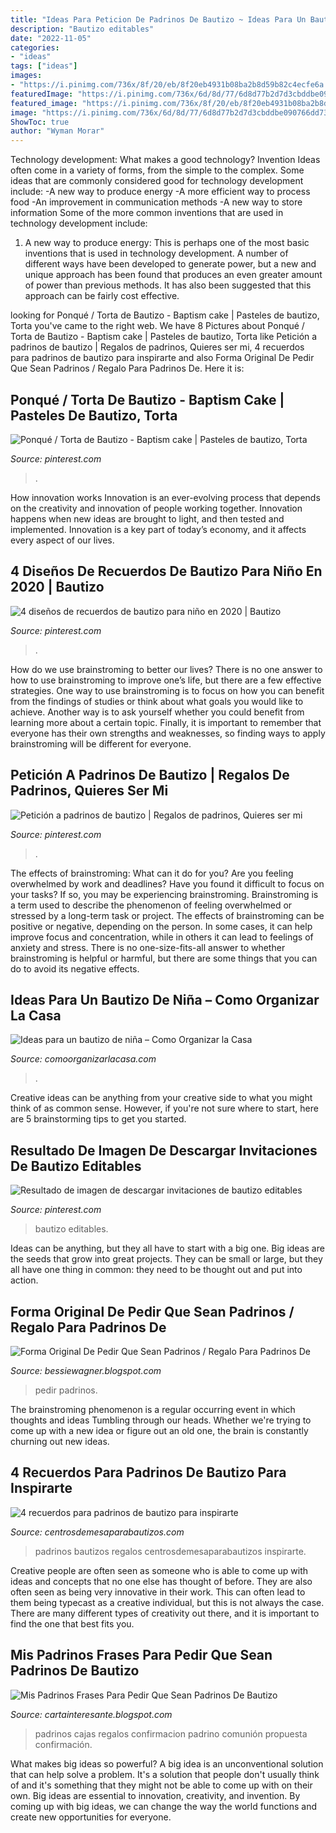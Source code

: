 ```yaml
---
title: "Ideas Para Peticion De Padrinos De Bautizo ~ Ideas Para Un Bautizo De Niña – Como Organizar La Casa"
description: "Bautizo editables"
date: "2022-11-05"
categories:
- "ideas"
tags: ["ideas"]
images:
- "https://i.pinimg.com/736x/8f/20/eb/8f20eb4931b08ba2b8d59b82c4ecfe6a.jpg"
featuredImage: "https://i.pinimg.com/736x/6d/8d/77/6d8d77b2d7d3cbddbe090766dd73efaf.jpg"
featured_image: "https://i.pinimg.com/736x/8f/20/eb/8f20eb4931b08ba2b8d59b82c4ecfe6a.jpg"
image: "https://i.pinimg.com/736x/6d/8d/77/6d8d77b2d7d3cbddbe090766dd73efaf.jpg"
ShowToc: true
author: "Wyman Morar"
---
```



Technology development: What makes a good technology?
Invention Ideas often come in a variety of forms, from the simple to the complex. Some ideas that are commonly considered good for technology development include: 
-A new way to produce energy 
-A more efficient way to process food 
-An improvement in communication methods 
-A new way to store information 
Some of the more common inventions that are used in technology development include:


1) A new way to produce energy: This is perhaps one of the most basic inventions that is used in technology development. A number of different ways have been developed to generate power, but a new and unique approach has been found that produces an even greater amount of power than previous methods. It has also been suggested that this approach can be fairly cost effective.

	

		
looking for Ponqué / Torta de Bautizo - Baptism cake | Pasteles de bautizo, Torta you've came to the right web. We have 8 Pictures about Ponqué / Torta de Bautizo - Baptism cake | Pasteles de bautizo, Torta like Petición a padrinos de bautizo | Regalos de padrinos, Quieres ser mi, 4 recuerdos para padrinos de bautizo para inspirarte and also Forma Original De Pedir Que Sean Padrinos / Regalo Para Padrinos De. Here it is:
		
    
## Ponqué / Torta De Bautizo - Baptism Cake | Pasteles De Bautizo, Torta

<img loading=lazy src="https://i.pinimg.com/originals/5b/d2/e6/5bd2e6f17dd0da2292d984e0ae411bf5.jpg" onerror="this.onerror=null;this.src='https://tse2.mm.bing.net/th?id=OIP.IU5z0yqK6jmcqF8eT17M4AHaJI&amp;pid=15.1';" alt="Ponqué / Torta de Bautizo - Baptism cake | Pasteles de bautizo, Torta">

_Source: pinterest.com_

>. 

	

How innovation works
Innovation is an ever-evolving process that depends on the creativity and innovation of people working together. Innovation happens when new ideas are brought to light, and then tested and implemented. Innovation is a key part of today’s economy, and it affects every aspect of our lives.

    
## 4 Diseños De Recuerdos De Bautizo Para Niño En 2020 | Bautizo

<img loading=lazy src="https://i.pinimg.com/736x/6d/8d/77/6d8d77b2d7d3cbddbe090766dd73efaf.jpg" onerror="this.onerror=null;this.src='https://tse4.mm.bing.net/th?id=OIP.N6y6LrFmVuDnRC1ScS3RdwAAAA&amp;pid=15.1';" alt="4 diseños de recuerdos de bautizo para niño en 2020 | Bautizo">

_Source: pinterest.com_

>. 

	

How do we use brainstroming to better our lives?
There is no one answer to how to use brainstroming to improve one’s life, but there are a few effective strategies. One way to use brainstroming is to focus on how you can benefit from the findings of studies or think about what goals you would like to achieve. Another way is to ask yourself whether you could benefit from learning more about a certain topic. Finally, it is important to remember that everyone has their own strengths and weaknesses, so finding ways to apply brainstroming will be different for everyone.

    
## Petición A Padrinos De Bautizo | Regalos De Padrinos, Quieres Ser Mi

<img loading=lazy src="https://i.pinimg.com/736x/a7/e2/84/a7e2846e0322d7e755356b3fcd0fd5d5.jpg" onerror="this.onerror=null;this.src='https://tse4.mm.bing.net/th?id=OIP._gC6462UAc_Xc8A1DVKptQHaFj&amp;pid=15.1';" alt="Petición a padrinos de bautizo | Regalos de padrinos, Quieres ser mi">

_Source: pinterest.com_

>. 

	

The effects of brainstroming: What can it do for you?
Are you feeling overwhelmed by work and deadlines? Have you found it difficult to focus on your tasks? If so, you may be experiencing brainstroming. Brainstroming is a term used to describe the phenomenon of feeling overwhelmed or stressed by a long-term task or project. The effects of brainstroming can be positive or negative, depending on the person. In some cases, it can help improve focus and concentration, while in others it can lead to feelings of anxiety and stress. There is no one-size-fits-all answer to whether brainstroming is helpful or harmful, but there are some things that you can do to avoid its negative effects.

    
## Ideas Para Un Bautizo De Niña – Como Organizar La Casa

<img loading=lazy src="https://comoorganizarlacasa.com/wp-content/uploads/2017/06/ideas-bautizo-nina-1.jpg" onerror="this.onerror=null;this.src='https://tse3.mm.bing.net/th?id=OIP.DkKNTTBvakPZ329fYmqQkQHaLH&amp;pid=15.1';" alt="Ideas para un bautizo de niña – Como Organizar la Casa">

_Source: comoorganizarlacasa.com_

>. 

	

Creative ideas can be anything from your creative side to what you might think of as common sense. However, if you're not sure where to start, here are 5 brainstorming tips to get you started.

    
## Resultado De Imagen De Descargar Invitaciones De Bautizo Editables

<img loading=lazy src="https://i.pinimg.com/736x/8f/20/eb/8f20eb4931b08ba2b8d59b82c4ecfe6a.jpg" onerror="this.onerror=null;this.src='https://tse3.mm.bing.net/th?id=OIP.9zQHdJY-AaQts8zPfOUv5QAAAA&amp;pid=15.1';" alt="Resultado de imagen de descargar invitaciones de bautizo editables">

_Source: pinterest.com_

>bautizo editables. 

	

Ideas can be anything, but they all have to start with a big one. Big ideas are the seeds that grow into great projects. They can be small or large, but they all have one thing in common: they need to be thought out and put into action.

    
## Forma Original De Pedir Que Sean Padrinos / Regalo Para Padrinos De

<img loading=lazy src="https://i.pinimg.com/564x/4a/3c/9a/4a3c9a1c019079e09ddfebc9bb114e05.jpg" onerror="this.onerror=null;this.src='https://tse1.mm.bing.net/th?id=OIP.oOfwL8IIiItpWlJf0x3MjwHaHa&amp;pid=15.1';" alt="Forma Original De Pedir Que Sean Padrinos / Regalo Para Padrinos De">

_Source: bessiewagner.blogspot.com_

>pedir padrinos. 

	

The brainstroming phenomenon is a regular occurring event in which thoughts and ideas Tumbling through our heads. Whether we're trying to come up with a new idea or figure out an old one, the brain is constantly churning out new ideas. 

    
## 4 Recuerdos Para Padrinos De Bautizo Para Inspirarte

<img loading=lazy src="https://centrosdemesaparabautizos.com/wp-content/uploads/2019/09/recuerdos-para-padrinos-de-bautizo-niño.jpg" onerror="this.onerror=null;this.src='https://tse2.mm.bing.net/th?id=OIP.WTOOK6D6_Sq_R3toC3thTQAAAA&amp;pid=15.1';" alt="4 recuerdos para padrinos de bautizo para inspirarte">

_Source: centrosdemesaparabautizos.com_

>padrinos bautizos regalos centrosdemesaparabautizos inspirarte. 

	

Creative people are often seen as someone who is able to come up with ideas and concepts that no one else has thought of before. They are also often seen as being very innovative in their work. This can often lead to them being typecast as a creative individual, but this is not always the case. There are many different types of creativity out there, and it is important to find the one that best fits you.

    
## Mis Padrinos Frases Para Pedir Que Sean Padrinos De Bautizo

<img loading=lazy src="https://i.pinimg.com/originals/9b/a7/d8/9ba7d8bb806ce46bc672a31d55a12c3d.jpg" onerror="this.onerror=null;this.src='https://tse1.mm.bing.net/th?id=OIP.18YnT92lkJ0WXlwjXZw8zQHaJ4&amp;pid=15.1';" alt="Mis Padrinos Frases Para Pedir Que Sean Padrinos De Bautizo">

_Source: cartainteresante.blogspot.com_

>padrinos cajas regalos confirmacion padrino comunión propuesta confirmación. 

	

What makes big ideas so powerful?
A big idea is an unconventional solution that can help solve a problem. It's a solution that people don't usually think of and it's something that they might not be able to come up with on their own. Big ideas are essential to innovation, creativity, and invention. By coming up with big ideas, we can change the way the world functions and create new opportunities for everyone.

